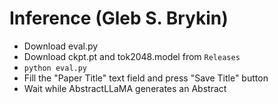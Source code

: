 # Inference (Gleb S. Brykin)

* Download eval.py
* Download ckpt.pt and tok2048.model from `Releases`
* `python eval.py`
* Fill the "Paper Title" text field and press "Save Title" button
* Wait while AbstractLLaMA generates an Abstract
